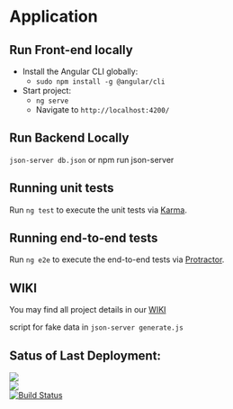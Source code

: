 # Application

## Run Front-end locally

- Install the Angular CLI globally:
  - `sudo npm install -g @angular/cli`
- Start project:
  - `ng serve`
  - Navigate to `http://localhost:4200/`

## Run Backend Locally

`json-server db.json`
or
npm run json-server

## Running unit tests

Run `ng test` to execute the unit tests via [Karma](https://karma-runner.github.io).

## Running end-to-end tests

Run `ng e2e` to execute the end-to-end tests via [Protractor](http://www.protractortest.org/).

## WIKI

You may find all project details in our [WIKI](https://github.com/danj92/application/wiki)

script for fake data in `json-server generate.js`

## Satus of Last Deployment:<br>

<img src="https://github.com/adv4000/application/workflows/Frontend_CI/badge.svg?branch-master"><br>
<img src="https://img.shields.io/appveyor/build/danj92/application"><br>
[![Build Status](https://img.shields.io/endpoint.svg?url=https%3A%2F%2Factions-badge.atrox.dev%2Fdanj92%2Fapplication%2Fbadge%3Fref%3Dmaster&style=flat)](https://actions-badge.atrox.dev/danj92/application/goto?ref=master)
